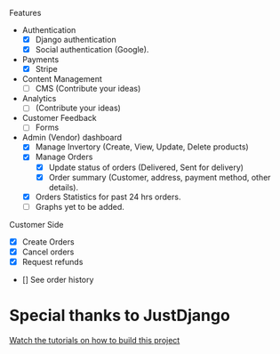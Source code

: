 Features

- Authentication
  - [x] Django authentication
  - [x] Social authentication (Google).

- Payments
  - [x] Stripe

- Content Management
  - [ ] CMS (Contribute your ideas)

- Analytics
  - [ ] (Contribute your ideas)
 
- Customer Feedback
  - [ ] Forms
 
- Admin (Vendor) dashboard
  - [x] Manage Invertory (Create, View, Update, Delete products)
  - [x] Manage Orders 
      - [x] Update status of orders (Delivered, Sent for delivery)
      - [x] Order summary (Customer, address, payment method, other details).
  - [x] Orders Statistics for past 24 hrs orders.
  - [ ] Graphs yet to be added.

Customer Side
  - [x] Create Orders
  - [x] Cancel orders
  - [x] Request refunds
  - [] See order history

# Special thanks to JustDjango
[Watch the tutorials on how to build this project](https://youtu.be/RG_Y7lIDXPM)
